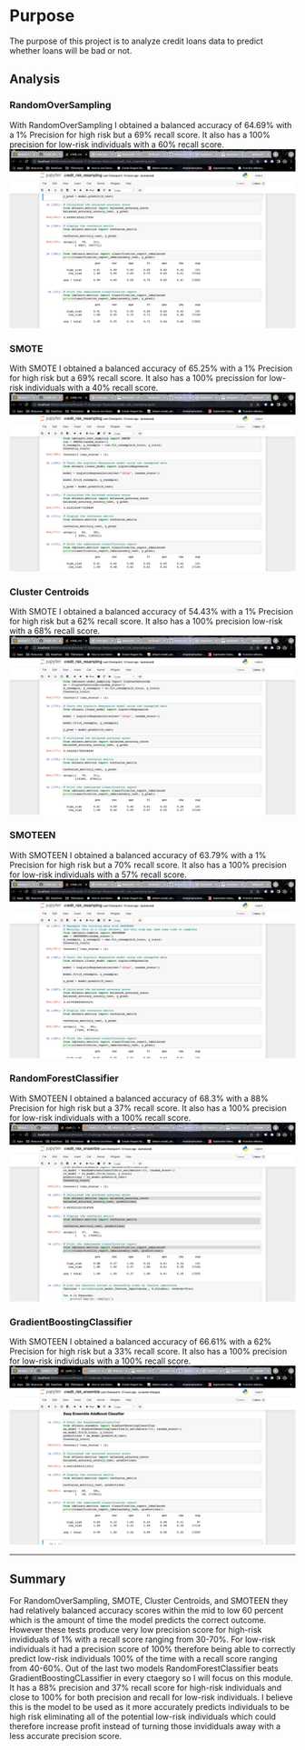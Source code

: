 # Purpose
The purpose of this project is to analyze credit loans data to predict whether loans will be bad or not. 

## Analysis

### RandomOverSampling
With RandomOverSampling I obtained a balanced accuracy of 64.69% with a 1% Precision for high risk but a 69% recall score. It also has a 100% precision for low-risk individuals with a 60% recall score.
![image](https://github.com/evanbruno617/Credit_Risk_Analysis/blob/main/Resources/RandomOver.png)

### SMOTE
With SMOTE I obtained a balanced accuracy of 65.25% with a 1% Precision for high risk but a 69% recall score. It also has a 100% precission for low-risk individuals with a 40% recall score.
![image](https://github.com/evanbruno617/Credit_Risk_Analysis/blob/main/Resources/SMOTE.png)

### Cluster Centroids
With SMOTE I obtained a balanced accuracy of 54.43% with a 1% Precision for high risk but a 62% recall score. It also has a 100% precision low-risk with a 68% recall score.
![image](https://github.com/evanbruno617/Credit_Risk_Analysis/blob/main/Resources/ClusterCentroids.png)

### SMOTEEN
With SMOTEEN I obtained a balanced accuracy of 63.79% with a 1% Precision for high risk but a 70% recall score. It also has a 100% precision for low-risk individuals with a 57% recall score.
![image](https://github.com/evanbruno617/Credit_Risk_Analysis/blob/main/Resources/SMOTEEN.png)

### RandomForestClassifier
With SMOTEEN I obtained a balanced accuracy of 68.3% with a 88% Precision for high risk but a 37% recall score. It also has a 100% precision for low-risk individuals with a 100% recall score.
![image](https://github.com/evanbruno617/Credit_Risk_Analysis/blob/main/Resources/RandomForest.png)

### GradientBoostingClassifier
With SMOTEEN I obtained a balanced accuracy of 66.61% with a 62% Precision for high risk but a 33% recall score. It also has a 100% precision for low-risk individuals with a 100% recall score.
![image](https://github.com/evanbruno617/Credit_Risk_Analysis/blob/main/Resources/GradientBoosting.png)

---

## Summary
For RandomOverSampling, SMOTE, Cluster Centroids, and SMOTEEN they had relatively balanced accuracy scores within the mid to low 60 percent which is the amount of time the model predicts the correct outcome. However these tests produce very low precision score for high-risk invididuals of 1% with a recall score ranging from 30-70%. For low-risk individuals it had a precision score of 100% therefore being able to correctly predict low-risk individuals 100%   of the time with a recall score ranging from 40-60%. Out of the last two models RandomForestClassifier beats GradientBoostingCLassifier in every ctaegory so I will focus on this module. It has a 88% precision and 37% recall score for high-risk individuals and close to 100% for both precision and recall for low-risk individuals. I believe this is the model to be used as it more accurately predicts individuals to be high risk eliminating all of the potential low-risk individuals which could therefore increase profit instead of turning those invididuals away with a less accurate precision score. 

